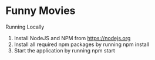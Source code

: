 # Funny Movies
Running Locally
1. Install NodeJS and NPM from https://nodejs.org
2. Install all required npm packages by running npm install
3. Start the application by running npm start
